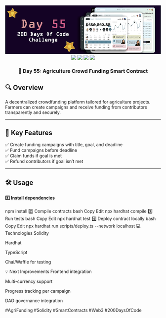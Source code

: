 <div align="center">
  <br />
  <img src="https://github.com/iamjohncaleb/200-Days-Of-Code-Challenge/blob/main/Thumbnails/the%20Day%2055.jpg" alt="Project Banner">

  <div>
    <img src="https://img.shields.io/badge/Built%20With-Hardhat-blue" />
    <img src="https://img.shields.io/badge/Solidity-0.8.21-purple" />
    <img src="https://img.shields.io/badge/Tests-Chai%20%26%20Waffle-green" />
    <img src="https://img.shields.io/badge/Network-Localhost-orange" />
  </div>

  <h3 align="center">📅 Day 55: Agriculture Crowd Funding Smart Contract</h3>
</div>

## 🔍 **Overview**

A decentralized crowdfunding platform tailored for agriculture projects. Farmers can create campaigns and receive funding from contributors transparently and securely.

---

## 📜 **Key Features**

✅ Create funding campaigns with title, goal, and deadline  
✅ Fund campaigns before deadline  
✅ Claim funds if goal is met  
✅ Refund contributors if goal isn’t met  

---

## 🛠️ **Usage**

#### 1️⃣ Install dependencies


npm install
2️⃣ Compile contracts
bash
Copy
Edit
npx hardhat compile
3️⃣ Run tests
bash
Copy
Edit
npx hardhat test
4️⃣ Deploy contract locally
bash
Copy
Edit
npx hardhat run scripts/deploy.ts --network localhost
💻 Technologies
Solidity

Hardhat

TypeScript

Chai/Waffle for testing

💡 Next Improvements
Frontend integration

Multi-currency support

Progress tracking per campaign

DAO governance integration

#AgriFunding #Solidity #SmartContracts #Web3 #200DaysOfCode
